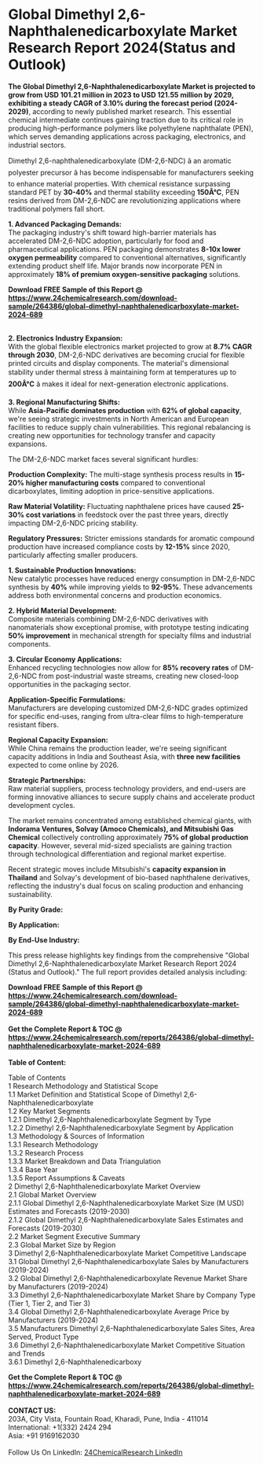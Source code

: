 <h1>Global Dimethyl 2,6-Naphthalenedicarboxylate Market Research Report 2024(Status and Outlook)</h1><p><strong>The Global Dimethyl 2,6-Naphthalenedicarboxylate Market is projected to grow from USD 101.21 million in 2023 to USD 121.55 million by 2029, exhibiting a steady CAGR of 3.10% during the forecast period (2024-2029)</strong>, according to newly published market research. This essential chemical intermediate continues gaining traction due to its critical role in producing high-performance polymers like polyethylene naphthalate (PEN), which serves demanding applications across packaging, electronics, and industrial sectors.</p><p>Dimethyl 2,6-naphthalenedicarboxylate (DM-2,6-NDC) â an aromatic polyester precursor â has become indispensable for manufacturers seeking to enhance material properties. With chemical resistance surpassing standard PET by <strong>30-40%</strong> and thermal stability exceeding <strong>150Â°C</strong>, PEN resins derived from DM-2,6-NDC are revolutionizing applications where traditional polymers fall short.</p><p><strong>1. Advanced Packaging Demands:</strong><br>
The packaging industry's shift toward high-barrier materials has accelerated DM-2,6-NDC adoption, particularly for food and pharmaceutical applications. PEN packaging demonstrates <strong>8-10x lower oxygen permeability</strong> compared to conventional alternatives, significantly extending product shelf life. Major brands now incorporate PEN in approximately <strong>18% of premium oxygen-sensitive packaging</strong> solutions.</p><div><b>Download FREE Sample of this Report @ 
            <a href="https://www.24chemicalresearch.com/download-sample/264386/global-dimethyl-naphthalenedicarboxylate-market-2024-689">
            https://www.24chemicalresearch.com/download-sample/264386/global-dimethyl-naphthalenedicarboxylate-market-2024-689</a></b></div><br><p><strong>2. Electronics Industry Expansion:</strong><br>
With the global flexible electronics market projected to grow at <strong>8.7% CAGR through 2030</strong>, DM-2,6-NDC derivatives are becoming crucial for flexible printed circuits and display components. The material's dimensional stability under thermal stress â maintaining form at temperatures up to <strong>200Â°C</strong> â makes it ideal for next-generation electronic applications.</p><p><strong>3. Regional Manufacturing Shifts:</strong><br>
While <strong>Asia-Pacific dominates production</strong> with <strong>62% of global capacity</strong>, we're seeing strategic investments in North American and European facilities to reduce supply chain vulnerabilities. This regional rebalancing is creating new opportunities for technology transfer and capacity expansions.</p><p>The DM-2,6-NDC market faces several significant hurdles:</p><p><strong>Production Complexity:</strong> The multi-stage synthesis process results in <strong>15-20% higher manufacturing costs</strong> compared to conventional dicarboxylates, limiting adoption in price-sensitive applications.</p><p><strong>Raw Material Volatility:</strong> Fluctuating naphthalene prices have caused <strong>25-30% cost variations</strong> in feedstock over the past three years, directly impacting DM-2,6-NDC pricing stability.</p><p><strong>Regulatory Pressures:</strong> Stricter emissions standards for aromatic compound production have increased compliance costs by <strong>12-15%</strong> since 2020, particularly affecting smaller producers.</p><p><strong>1. Sustainable Production Innovations:</strong><br>
New catalytic processes have reduced energy consumption in DM-2,6-NDC synthesis by <strong>40%</strong> while improving yields to <strong>92-95%</strong>. These advancements address both environmental concerns and production economics.</p><p><strong>2. Hybrid Material Development:</strong><br>
Composite materials combining DM-2,6-NDC derivatives with nanomaterials show exceptional promise, with prototype testing indicating <strong>50% improvement</strong> in mechanical strength for specialty films and industrial components.</p><p><strong>3. Circular Economy Applications:</strong><br>
Enhanced recycling technologies now allow for <strong>85% recovery rates</strong> of DM-2,6-NDC from post-industrial waste streams, creating new closed-loop opportunities in the packaging sector.</p><p><strong>Application-Specific Formulations:</strong><br>
	Manufacturers are developing customized DM-2,6-NDC grades optimized for specific end-uses, ranging from ultra-clear films to high-temperature resistant fibers.</p><p><strong>Regional Capacity Expansion:</strong><br>
	While China remains the production leader, we're seeing significant capacity additions in India and Southeast Asia, with <strong>three new facilities</strong> expected to come online by 2026.</p><p><strong>Strategic Partnerships:</strong><br>
	Raw material suppliers, process technology providers, and end-users are forming innovative alliances to secure supply chains and accelerate product development cycles.</p><p>The market remains concentrated among established chemical giants, with <strong>Indorama Ventures, Solvay (Amoco Chemicals), and Mitsubishi Gas Chemical</strong> collectively controlling approximately <strong>75% of global production capacity</strong>. However, several mid-sized specialists are gaining traction through technological differentiation and regional market expertise.</p><p>Recent strategic moves include Mitsubishi's <strong>capacity expansion in Thailand</strong> and Solvay's development of bio-based naphthalene derivatives, reflecting the industry's dual focus on scaling production and enhancing sustainability.</p><p><strong>By Purity Grade:</strong></p><p><strong>By Application:</strong></p><p><strong>By End-Use Industry:</strong></p><p>This press release highlights key findings from the comprehensive "Global Dimethyl 2,6-Naphthalenedicarboxylate Market Research Report 2024 (Status and Outlook)." The full report provides detailed analysis including:</p><div><b>Download FREE Sample of this Report @ 
            <a href="https://www.24chemicalresearch.com/download-sample/264386/global-dimethyl-naphthalenedicarboxylate-market-2024-689">
            https://www.24chemicalresearch.com/download-sample/264386/global-dimethyl-naphthalenedicarboxylate-market-2024-689</a></b></div><br><div><b>Get the Complete Report & TOC @ 
            <a href="https://www.24chemicalresearch.com/reports/264386/global-dimethyl-naphthalenedicarboxylate-market-2024-689">
            https://www.24chemicalresearch.com/reports/264386/global-dimethyl-naphthalenedicarboxylate-market-2024-689</a></b></div><br>
            <b>Table of Content:</b><p>Table of Contents<br />
1 Research Methodology and Statistical Scope<br />
1.1 Market Definition and Statistical Scope of Dimethyl 2,6-Naphthalenedicarboxylate<br />
1.2 Key Market Segments<br />
1.2.1 Dimethyl 2,6-Naphthalenedicarboxylate Segment by Type<br />
1.2.2 Dimethyl 2,6-Naphthalenedicarboxylate Segment by Application<br />
1.3 Methodology & Sources of Information<br />
1.3.1 Research Methodology<br />
1.3.2 Research Process<br />
1.3.3 Market Breakdown and Data Triangulation<br />
1.3.4 Base Year<br />
1.3.5 Report Assumptions & Caveats<br />
2 Dimethyl 2,6-Naphthalenedicarboxylate Market Overview<br />
2.1 Global Market Overview<br />
2.1.1 Global Dimethyl 2,6-Naphthalenedicarboxylate Market Size (M USD) Estimates and Forecasts (2019-2030)<br />
2.1.2 Global Dimethyl 2,6-Naphthalenedicarboxylate Sales Estimates and Forecasts (2019-2030)<br />
2.2 Market Segment Executive Summary<br />
2.3 Global Market Size by Region<br />
3 Dimethyl 2,6-Naphthalenedicarboxylate Market Competitive Landscape<br />
3.1 Global Dimethyl 2,6-Naphthalenedicarboxylate Sales by Manufacturers (2019-2024)<br />
3.2 Global Dimethyl 2,6-Naphthalenedicarboxylate Revenue Market Share by Manufacturers (2019-2024)<br />
3.3 Dimethyl 2,6-Naphthalenedicarboxylate Market Share by Company Type (Tier 1, Tier 2, and Tier 3)<br />
3.4 Global Dimethyl 2,6-Naphthalenedicarboxylate Average Price by Manufacturers (2019-2024)<br />
3.5 Manufacturers Dimethyl 2,6-Naphthalenedicarboxylate Sales Sites, Area Served, Product Type<br />
3.6 Dimethyl 2,6-Naphthalenedicarboxylate Market Competitive Situation and Trends<br />
3.6.1 Dimethyl 2,6-Naphthalenedicarboxy</p><div><b>Get the Complete Report & TOC @ 
            <a href="https://www.24chemicalresearch.com/reports/264386/global-dimethyl-naphthalenedicarboxylate-market-2024-689">
            https://www.24chemicalresearch.com/reports/264386/global-dimethyl-naphthalenedicarboxylate-market-2024-689</a></b></div><br><b>CONTACT US:</b><br>
            203A, City Vista, Fountain Road, Kharadi, Pune, India - 411014<br>
            International: +1(332) 2424 294<br>
            Asia: +91 9169162030 <br><br>
            Follow Us On LinkedIn: <a href="https://www.linkedin.com/company/24chemicalresearch/">24ChemicalResearch LinkedIn</a>